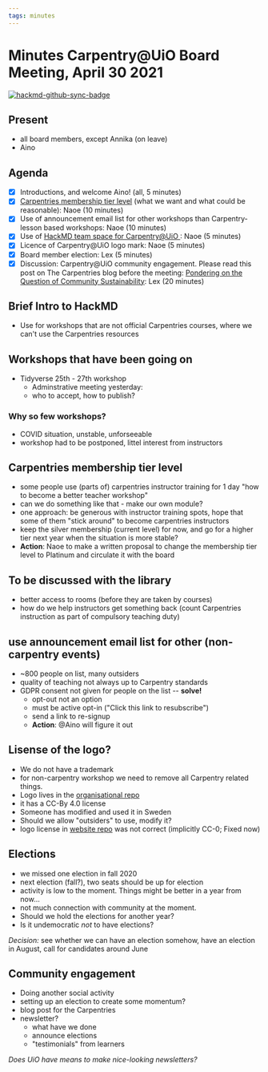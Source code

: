 ```yaml
---
tags: minutes
---
```


# Minutes Carpentry@UiO Board Meeting, April 30 2021

[![hackmd-github-sync-badge](https://hackmd.io/PejllnHWQPK6gF_rNVhYFw/badge)](https://hackmd.io/PejllnHWQPK6gF_rNVhYFw)


## Present

- all board members, except Annika (on leave)
- Aino


## Agenda

- [x] Introductions, and welcome Aino! (all, 5 minutes)
- [x] [Carpentries membership tier level](https://carpentries.org/membership/) (what we want and what could be reasonable): Naoe (10 minutes)
- [x] Use of announcement email list for other workshops than Carpentry-lesson based workshops: Naoe (10 minutes)
- [x] Use of [HackMD team space for Carpentry@UiO ](https://hackmd.io/team/uio-carpentry?nav=overview): Naoe (5 minutes)
- [x] Licence of Carpentry@UiO logo mark: Naoe (5 minutes)
- [x] Board member election: Lex (5 minutes) 
- [x] Discussion: Carpentry@UiO community engagement. Please read this post on The Carpentries blog before the meeting: [Pondering on the Question of Community Sustainability](https://carpentries.org/blog/2021/04/community-sustainability/): Lex (20 minutes)

## Brief Intro to HackMD

- Use for workshops that are not official Carpentries courses, where we can't use the Carpentries resources

## Workshops that have been going on 

- Tidyverse 25th - 27th workshop
    - Adminstrative meeting yesterday:
    - who to accept, how to publish? 


### Why so few workshops?

- COVID situation, unstable, unforseeable
- workshop had to be postponed, littel interest from instructors


## Carpentries membership tier level

- some people use (parts of) carpentries instructor training for 1 day "how to become a better teacher workshop"
- can we do something like that - make our own module?
- one approach: be generous with instructor training spots, hope that some of them "stick around" to become carpentries instructors
- keep the silver membership (current level) for now, and go for a higher tier next year when the situation is more stable?
- **Action**: Naoe to make a written proposal to change the membership tier level to Platinum and circulate it with the board


## To be discussed with the library

- better access to rooms (before they are taken by courses)
- how do we help instructors get something back (count Carpentries instruction as part of compulsory teaching duty)


## use announcement email list for other (non-carpentry events)

- ~800 people on list, many outsiders
- quality of teaching not always up to Carpentry standards
- GDPR consent not given for people on the list -- **solve!**
    - opt-out not an option
    - must be active opt-in ("Click this link to resubscribe")
    - send a link to re-signup 
    - **Action**: @Aino will figure it out 


## Lisense of the logo?

- We do not have a trademark
- for non-carpentry workshop we need to remove all Carpentry related things.
- Logo lives in the [organisational repo](https://github.com/uio-carpentry/organisational/tree/master/uio-carpentry-logofiler)
- it has a CC-By 4.0 license
- Someone has modified and used it in Sweden
- Should we allow "outsiders" to use, modify it? 
- logo license in [website repo](https://github.com/uio-carpentry/uio-carpentry.github.io/blob/master/README.md) was not correct (implicitly CC-0; Fixed now)


## Elections

- we missed one election in fall 2020
- next election (fall?), two seats should be up for election
- activity is low to the moment. Things might be better in a year from now...
- not much connection with community at the moment.
- Should we hold the elections for another year? 
- Is it undemocratic *not* to have elections?

*Decision:* see whether we can have an election somehow, have an election in August, call for candidates around June


## Community engagement

- Doing another social activity
- setting up an election to create some momentum?
- blog post for the Carpentries 
- newsletter?
    - what have we done
    - announce elections
    - "testimonials" from learners 


*Does UiO have means to make nice-looking newsletters?*
